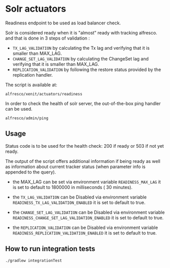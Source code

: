 # Solr actuators

Readiness endpoint to be used as load balancer check.

Solr is considered ready when it is "almost" ready with tracking alfresco. and that is done in 3 steps of validation :

* `TX_LAG_VALIDATION` by calculating the Tx lag and verifying that it is smaller than MAX_LAG.
* `CHANGE_SET_LAG_VALIDATION` by calculating the ChangeSet lag and verifying that it is smaller than MAX_LAG.
* `REPLICATION_VALIDATION` by following the restore status provided by the replication handler.

The script is available at:

    alfresco/xenit/actuators/readiness

In order to check the health of solr server, the out-of-the-box ping handler can be used.

    alfresco/admin/ping

## Usage

Status code is to be used for the health check: 200 if ready or 503 if not yet ready.

The output of the script offers additional information if being ready as well as information about current tracker
status (when parameter info is appended to the query).

* the MAX_LAG can be set via environment variable `READINESS_MAX_LAG` it is set to default to 1800000 in milliseconds (
  30 minutes).
* the `TX_LAG_VALIDATION` can be Disabled via environment variable `READINESS_TX_LAG_VALIDATION_ENABLED` it is set to
  default to true.

* the `CHANGE_SET_LAG_VALIDATION` can be Disabled via environment variable `READINESS_CHANGE_SET_LAG_VALIDATION_ENABLED`
  it is set to default to true.

* the `REPLICATION_VALIDATION` can be Disabled via environment variable `READINESS_REPLICATION_VALIDATION_ENABLED` it is
  set to default to true.

## How to run integration tests

    ./gradlew integrationTest


